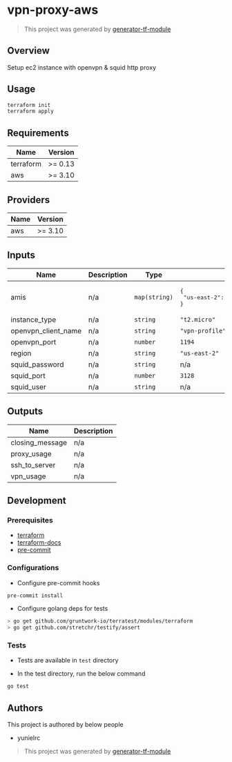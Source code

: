 # vpn-proxy-aws

> This project was generated by [generator-tf-module](https://github.com/sudokar/generator-tf-module)

## Overview

Setup ec2 instance with openvpn &amp; squid http proxy

## Usage

```sh
terraform init
terraform apply
```

<!-- BEGINNING OF PRE-COMMIT-TERRAFORM DOCS HOOK -->
## Requirements

| Name | Version |
|------|---------|
| terraform | >= 0.13 |
| aws | >= 3.10 |

## Providers

| Name | Version |
|------|---------|
| aws | >= 3.10 |

## Inputs

| Name | Description | Type | Default | Required |
|------|-------------|------|---------|:--------:|
| amis | n/a | `map(string)` | <pre>{<br>  "us-east-2": "ami-01237fce26136c8cc"<br>}</pre> | no |
| instance\_type | n/a | `string` | `"t2.micro"` | no |
| openvpn\_client\_name | n/a | `string` | `"vpn-profile"` | no |
| openvpn\_port | n/a | `number` | `1194` | no |
| region | n/a | `string` | `"us-east-2"` | no |
| squid\_password | n/a | `string` | n/a | yes |
| squid\_port | n/a | `number` | `3128` | no |
| squid\_user | n/a | `string` | n/a | yes |

## Outputs

| Name | Description |
|------|-------------|
| closing\_message | n/a |
| proxy\_usage | n/a |
| ssh\_to\_server | n/a |
| vpn\_usage | n/a |

<!-- END OF PRE-COMMIT-TERRAFORM DOCS HOOK -->

## Development

### Prerequisites

- [terraform](https://learn.hashicorp.com/terraform/getting-started/install#installing-terraform)
- [terraform-docs](https://github.com/segmentio/terraform-docs)
- [pre-commit](https://pre-commit.com/#install)

### Configurations

- Configure pre-commit hooks

```sh
pre-commit install
```

- Configure golang deps for tests

```sh
> go get github.com/gruntwork-io/terratest/modules/terraform
> go get github.com/stretchr/testify/assert
```

### Tests

- Tests are available in `test` directory

- In the test directory, run the below command

```sh
go test
```

## Authors

This project is authored by below people

- yunielrc

> This project was generated by [generator-tf-module](https://github.com/sudokar/generator-tf-module)
